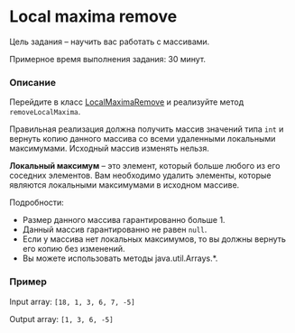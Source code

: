 # Local maxima remove

Цель задания – научить вас работать с массивами.

Примерное время выполнения задания: 30 минут.

### Описание

Перейдите в класс [LocalMaximaRemove](src/main/java/com/epam/rd/autotasks/arrays/LocalMaximaRemove.java) и реализуйте
метод `removeLocalMaxima`.

Правильная реализация должна получить массив значений типа  `int` и вернуть копию данного массива со всеми удаленными
локальными максимумами. Исходный массив изменять нельзя.

**Локальный максимум** – это элемент, который больше любого из его соседних элементов. Вам необходимо удалить элементы,
которые являются локальными максимумами в исходном массиве.

Подробности:

- Размер данного массива гарантированно больше 1.
- Данный массив гарантированно не равен `null`.
- Если у массива нет локальных максимумов, то вы должны вернуть его копию без изменений.
- Вы можете использовать методы java.util.Arrays.*.

### Пример

Input array: `[18, 1, 3, 6, 7, -5]`

Output array: `[1, 3, 6, -5]`

